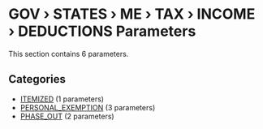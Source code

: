 # GOV › STATES › ME › TAX › INCOME › DEDUCTIONS Parameters

This section contains 6 parameters.

## Categories

- [ITEMIZED](itemized/index.md) (1 parameters)
- [PERSONAL_EXEMPTION](personal_exemption/index.md) (3 parameters)
- [PHASE_OUT](phase_out/index.md) (2 parameters)
